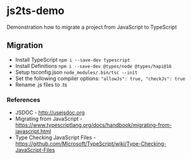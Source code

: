 # js2ts-demo
Demonstration how to migrate a project from JavaScript to TypeScript

## Migration

- Install TypeScript `npm i --save-dev typescript`
- Install Definitions `npm i --save-dev @types/node @types/hapi@16`
- Setup tsconfig.json `node_modules/.bin/tsc --init`
- Set the following compiler options: `"allowJs": true, "checkJs": true` 
- Rename .js files to .ts

### References

* JSDOC - http://usejsdoc.org
* Migrating from JavaScript - https://www.typescriptlang.org/docs/handbook/migrating-from-javascript.html
* Type Checking JavaScript Files - https://github.com/Microsoft/TypeScript/wiki/Type-Checking-JavaScript-Files


